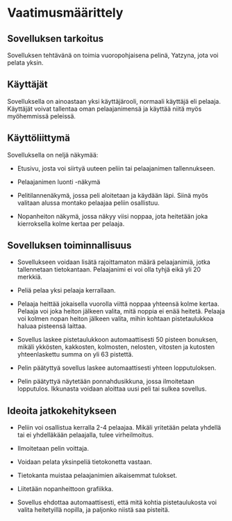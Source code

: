 <h1> Vaatimusmäärittely </h1>

<h2> Sovelluksen tarkoitus </h2>
Sovelluksen tehtävänä on toimia vuoropohjaisena pelinä, Yatzyna, jota voi pelata yksin.

<h2> Käyttäjät </h2>
Sovelluksella on ainoastaan yksi käyttäjärooli, normaali käyttäjä eli pelaaja.
Käyttäjät voivat tallentaa oman pelaajanimensä ja käyttää niitä myös myöhemmissä peleissä.

<h2> Käyttöliittymä </h2>
Sovelluksella on neljä näkymää:

- Etusivu, josta voi siirtyä uuteen peliin tai pelaajanimen tallennukseen.

- Pelaajanimen luonti -näkymä

- Pelitilannenäkymä, jossa peli aloitetaan ja käydään läpi. Siinä myös valitaan alussa montako pelaajaa peliin osallistuu.

- Nopanheiton näkymä, jossa näkyy viisi noppaa, jota heitetään joka kierroksella kolme kertaa per pelaaja.

<h2> Sovelluksen toiminnallisuus </h2>

- Sovellukseen voidaan lisätä rajoittamaton määrä pelaajanimiä, jotka tallennetaan tietokantaan. Pelaajanimi ei voi olla tyhjä eikä yli 20 merkkiä.

- Peliä pelaa yksi pelaaja kerrallaan.

- Pelaaja heittää jokaisella vuorolla viittä noppaa yhteensä kolme kertaa. Pelaaja voi joka heiton jälkeen valita, mitä noppia ei enää heitetä. Pelaaja voi kolmen nopan heiton jälkeen valita, mihin kohtaan pistetaulukkoa haluaa pisteensä laittaa.

- Sovellus laskee pistetaulukkoon automaattisesti 50 pisteen bonuksen, mikäli ykkösten, kakkosten, kolmosten, nelosten, vitosten ja kutosten yhteenlaskettu summa on yli 63 pistettä.

- Pelin päätyttyä sovellus laskee automaattisesti yhteen lopputuloksen.

- Pelin päätyttyä näytetään ponnahdusikkuna, jossa ilmoitetaan lopputulos. Ikkunasta voidaan aloittaa uusi peli tai sulkea sovellus.

<h2> Ideoita jatkokehitykseen </h2>

- Peliin voi osallistua kerralla 2-4 pelaajaa. Mikäli yritetään pelata yhdellä tai ei yhdelläkään pelaajalla, tulee virheilmoitus.

- Ilmoitetaan pelin voittaja.

- Voidaan pelata yksinpeliä tietokonetta vastaan.

- Tietokanta muistaa pelaajanimien aikaisemmat tulokset.

- Liitetään nopanheittoon grafiikka.

- Sovellus ehdottaa automaattisesti, että mitä kohtia pistetaulukosta voi valita heitetyillä nopilla, ja paljonko niistä saa pisteitä. 

